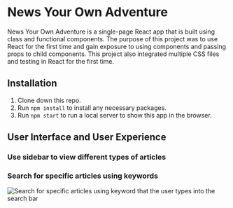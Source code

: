 # News Your Own Adventure

News Your Own Adventure is a single-page React app that is built using class and functional components.  The purpose of this project was to use React for the first time and gain exposure to using components and passing props to child components.  This project also integrated multiple CSS files and testing in React for the first time.

## Installation

1. Clone down this repo.
2. Run `npm install` to install any necessary packages.
3. Run `npm start` to run a local server to show this app in the browser.

## User Interface and User Experience

### Use sidebar to view different types of articles



### Search for specific articles using keywords

![Search for specific articles using keyword that the user types into the search bar](https://imgur.com/krvKl8g.png)

